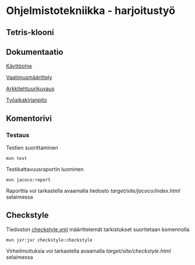 # Ohjelmistotekniikka - harjoitustyö

## Tetris-klooni

## Dokumentaatio

[Käyttöohje](https://github.com/Malpel/ot-harjoitustyo/blob/master/dokumentaatio/kayttoohje.md)

[Vaatimusmäärittely](https://github.com/Malpel/ot-harjoitustyo/blob/master/dokumentaatio/vaatimusmaarittely.md)

[Arkkitehtuurikuvaus](https://github.com/Malpel/ot-harjoitustyo/blob/master/dokumentaatio/arkkitehtuuri.md)

[Työaikakirjanpito](https://github.com/Malpel/ot-harjoitustyo/blob/master/dokumentaatio/tyoaikakirjanpito.md)


## Komentorivi

### Testaus

Testien suorittaminen

`mvn test`

Testikattavuusraportin luominen

`mvn jacoco:report`

Raporttia voi tarkastella avaamalla tiedosto *target/site/jacoco/index.html* selaimessa 

## Checkstyle

Tiedoston [checkstyle.xml](https://github.com/Malpel/ot-harjoitustyo/blob/master/checkstyle.xml) määrittelemät tarkistukset suoritetaan komennolla

`mvn jxr:jxr checkstyle:checkstyle`

Virheilmoituksia voi tarkastella  avaamalla *target/site/checkstyle.html* selaimessa